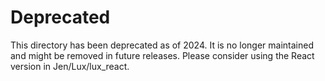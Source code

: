 # Deprecated
This directory has been deprecated as of 2024. It is no longer maintained and might be removed in future releases. Please consider using the React version in Jen/Lux/lux_react.
